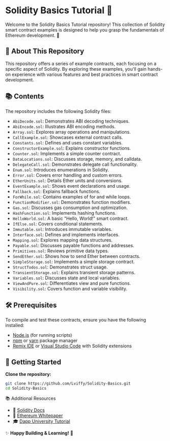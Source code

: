 # Solidity Basics Tutorial 📘

Welcome to the Solidity Basics Tutorial repository! This collection of Solidity smart contract examples is designed to help you grasp the fundamentals of Ethereum development. 🚀

## 📖 About This Repository

This repository offers a series of example contracts, each focusing on a specific aspect of Solidity. By exploring these examples, you'll gain hands-on experience with various features and best practices in smart contract development.

## 📚 Contents

The repository includes the following Solidity files:

- `AbiDecode.sol`: Demonstrates ABI decoding techniques.
- `AbiEncode.sol`: Illustrates ABI encoding methods.
- `Array.sol`: Explores array operations and manipulations.
- `CallExample.sol`: Showcases external contract calls.
- `Constants.sol`: Defines and uses constant variables.
- `ConstructorExample.sol`: Explains constructor functions.
- `Counter.sol`: Implements a simple counter contract.
- `DataLocations.sol`: Discusses storage, memory, and calldata.
- `DelegateCall.sol`: Demonstrates delegate call functionality.
- `Enum.sol`: Introduces enumerations in Solidity.
- `Error.sol`: Covers error handling and custom errors.
- `EtherUnits.sol`: Details Ether units and conversions.
- `EventExample.sol`: Shows event declarations and usage.
- `Fallback.sol`: Explains fallback functions.
- `ForWhile.sol`: Contains examples of for and while loops.
- `FunctionModifier.sol`: Demonstrates function modifiers.
- `Gas.sol`: Discusses gas consumption and optimization.
- `HashFunction.sol`: Implements hashing functions.
- `HelloWorld.sol`: A basic "Hello, World!" smart contract.
- `IfElse.sol`: Covers conditional statements.
- `Immutable.sol`: Introduces immutable variables.
- `Interface.sol`: Defines and implements interfaces.
- `Mapping.sol`: Explores mapping data structures.
- `Payable.sol`: Discusses payable functions and addresses.
- `Primitives.sol`: Reviews primitive data types.
- `SendEther.sol`: Shows how to send Ether between contracts.
- `SimpleStorage.sol`: Implements a simple storage contract.
- `StructTodos.sol`: Demonstrates struct usage.
- `TransientStorage.sol`: Explains transient storage patterns.
- `Variables.sol`: Discusses state and local variables.
- `ViewAndPure.sol`: Differentiates view and pure functions.
- `Visibility.sol`: Covers function and variable visibility.

## 🛠 Prerequisites

To compile and test these contracts, ensure you have the following installed:

- [Node.js](https://nodejs.org/) (for running scripts)
- [npm](https://www.npmjs.com/) or [yarn](https://yarnpkg.com/) package manager
- [Remix IDE](https://remix.ethereum.org/) or [Visual Studio Code](https://code.visualstudio.com/) with Solidity extensions

## 🚀 Getting Started

 **Clone the repository:**

   ```bash
   git clone https://github.com/Lviffy/Solidity-Basics.git
   cd Solidity-Basics
   ```

 📚 Additional Resources
- 📘 [Solidity Docs](https://docs.soliditylang.org/)
- 📜 [Ethereum Whitepaper](https://ethereum.org/en/whitepaper/)
- 🎓 [Dapp University Tutorial](https://www.dappuniversity.com/articles/solidity-tutorial)


✨ **Happy Building & Learning!** 🦄

